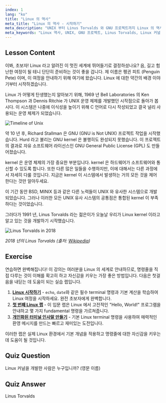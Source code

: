 ```yaml
---
index: 1
lang: "ko"
title: "Linux 의 역사"
meta_title: "Linux 의 역사 - 시작하기"
meta_description: "UNIX 부터 Linus Torvalds 와 GNU 프로젝트까지 Linux 의 역사에 대해 알아보세요. 초보자를 위한 기원과 진화를 이해합니다."
meta_keywords: "Linux 역사, UNIX, GNU 프로젝트, Linus Torvalds, Linux 커널, 초보자 Linux, Linux 튜토리얼, Linux 가이드"
---
```


## Lesson Content

이봐, 초보자! Linux 라고 알려진 이 멋진 세계에 뛰어들기로 결정하셨나요? 음, 길고 험난한 여정이 될 테니 단단히 준비하는 것이 좋을 겁니다. 제 이름은 펭귄 피트 (Penguin Pete) 이며, 이 여정을 안내하기 위해 여기에 왔습니다. Linux 에 대한 약간의 배경 이야기부터 시작하겠습니다.

Linux 가 어떻게 탄생했는지 알아보기 위해, 1969 년 Bell Laboratories 의 Ken Thompson 과 Dennis Ritchie 가 UNIX 운영 체제를 개발했던 시작점으로 돌아가 봅시다. 이 시스템은 나중에 이식성을 높이기 위해 C 언어로 다시 작성되었고 결국 널리 사용되는 운영 체제가 되었습니다.

![Timeline of Unix](https://file.labex.io/images/ed9c245d-e8be-4287-bf34-67750b042542.jpg)

약 10 년 후, Richard Stallman 은 GNU (GNU is Not UNIX) 프로젝트 작업을 시작했습니다. Hurd 라고 불리는 GNU kernel 은 불행히도 완성되지 못했습니다. 이 프로젝트의 결과로 자유 소프트웨어 라이선스인 GNU General Public License (GPL) 도 만들어졌습니다.

kernel 은 운영 체제의 가장 중요한 부분입니다. kernel 은 하드웨어가 소프트웨어와 통신할 수 있도록 합니다. 또한 다른 많은 일들을 수행하지만, 이에 대해서는 다른 과정에서 자세히 다룰 것입니다. 지금은 kernel 이 시스템에서 발생하는 거의 모든 것을 제어한다는 것만 알아두세요.

이 기간 동안 BSD, MINIX 등과 같은 다른 노력들이 UNIX 와 유사한 시스템으로 개발되었습니다. 그러나 이러한 모든 UNIX 유사 시스템의 공통점은 통합된 kernel 이 부족하다는 것이었습니다.

그러다가 1991 년, Linus Torvalds 라는 젊은이가 오늘날 우리가 Linux kernel 이라고 알고 있는 것을 개발하기 시작했습니다.

![Linus Torvalds in 2018](https://file.labex.io/images/3e1311fd-b8ca-45e7-8d02-9aac6377bb36.jpg)

_2018 년의 Linus Torvalds (출처: [Wikipedia](https://en.wikipedia.org/wiki/Linus_Torvalds))_

## Exercise

연습하면 완벽해집니다! 이 강의는 여러분을 Linux 의 세계로 안내하므로, 명령줄을 직접 다루는 것이 이해를 확고히 하고 자신감을 키우는 가장 좋은 방법입니다. 다음은 첫걸음을 내딛는 데 도움이 되는 실습 랩입니다.

1. **[Linux 시작하기](https://labex.io/ko/labs/linux-getting-started-with-linux-446315)** - `echo`, `date`와 같은 필수 terminal 명령과 기본 계산을 학습하여 Linux 여정을 시작하세요. 완전 초보자에게 완벽합니다.
2. **[첫 번째 Linux 랩](https://labex.io/ko/labs/linux-your-first-linux-lab-270253)** - 이 입문 랩은 Linux 에서 고전적인 "Hello, World!" 프로그램을 안내하고 몇 가지 fundamental 명령을 가르쳐줍니다.
3. **[개인화된 터미널 인사말 만들기](https://labex.io/ko/labs/linux-create-personalized-terminal-greeting-446322)** - 기본 Linux terminal 명령을 사용하여 매력적인 환영 메시지를 만드는 빠르고 재미있는 도전입니다.

이러한 랩은 실제 Linux 환경에서 기본 개념을 적용하고 명령줄에 대한 자신감을 키우는 데 도움이 될 것입니다.

## Quiz Question

Linux 커널을 개발한 사람은 누구입니까? (영문 이름)

## Quiz Answer

Linus Torvalds
